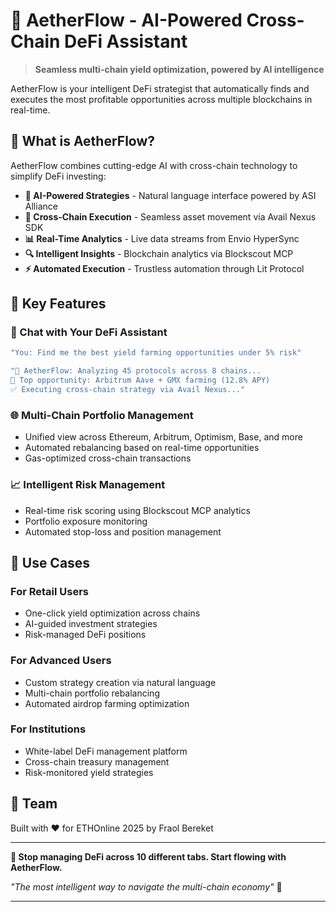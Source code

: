 # 🔮 AetherFlow - AI-Powered Cross-Chain DeFi Assistant

> **Seamless multi-chain yield optimization, powered by AI intelligence**

AetherFlow is your intelligent DeFi strategist that automatically finds and executes the most profitable opportunities across multiple blockchains in real-time.

## 🚀 What is AetherFlow?

AetherFlow combines cutting-edge AI with cross-chain technology to simplify DeFi investing:

- **🤖 AI-Powered Strategies** - Natural language interface powered by ASI Alliance
- **🌉 Cross-Chain Execution** - Seamless asset movement via Avail Nexus SDK
- **📊 Real-Time Analytics** - Live data streams from Envio HyperSync
- **🔍 Intelligent Insights** - Blockchain analytics via Blockscout MCP
- **⚡ Automated Execution** - Trustless automation through Lit Protocol

## 🎯 Key Features

### 💬 Chat with Your DeFi Assistant

```bash
"You: Find me the best yield farming opportunities under 5% risk"

"🤖 AetherFlow: Analyzing 45 protocols across 8 chains...
🎯 Top opportunity: Arbitrum Aave + GMX farming (12.8% APY)
✅ Executing cross-chain strategy via Avail Nexus..."
```

### 🌐 Multi-Chain Portfolio Management

- Unified view across Ethereum, Arbitrum, Optimism, Base, and more
- Automated rebalancing based on real-time opportunities
- Gas-optimized cross-chain transactions

### 📈 Intelligent Risk Management

- Real-time risk scoring using Blockscout MCP analytics
- Portfolio exposure monitoring
- Automated stop-loss and position management

## 🎯 Use Cases

### For Retail Users

- One-click yield optimization across chains
- AI-guided investment strategies
- Risk-managed DeFi positions

### For Advanced Users

- Custom strategy creation via natural language
- Multi-chain portfolio rebalancing
- Automated airdrop farming optimization

### For Institutions

- White-label DeFi management platform
- Cross-chain treasury management
- Risk-monitored yield strategies

## 👥 Team

Built with ❤️ for ETHOnline 2025 by Fraol Bereket

---

**💫 Stop managing DeFi across 10 different tabs. Start flowing with AetherFlow.**

_"The most intelligent way to navigate the multi-chain economy"_ 🚀

---
